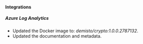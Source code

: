 #### Integrations

##### Azure Log Analytics

- Updated the Docker image to: *demisto/crypto:1.0.0.2787132*.
- Updated the documentation and metadata.
